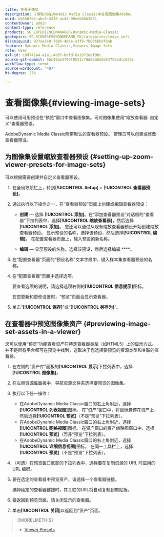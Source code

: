 ```yaml
---
title: 查看图像集
description: 了解如何在Dynamic Media Classic中查看图像集Adobe。
uuid: bb5b0fee-abc0-4236-ac43-09edb9bb3651
contentOwner: admin
content-type: reference
products: SG_EXPERIENCEMANAGER/Dynamic-Media-Classic
geptopics: SG_SCENESEVENONDEMAND_PK/categories/image_sets
discoiquuid: 027aa3e0-f085-48ae-aff9-7b805bbdf8ab
feature: Dynamic Media Classic,Viewers,Image Sets
role: User
exl-id: c8d742a4-a1a1-4b5f-bcfd-6a1972edf9bc
source-git-commit: 8bc49ae3704f0551c70d68a0ddd63725bdcc645c
workflow-type: tm+mt
source-wordcount: '497'
ht-degree: 27%

---
```


# 查看图像集{#viewing-image-sets}

可以使用可用预设在“预览”窗口中查看图像集。可对图像集使用“缩放查看器: 自定义”查看器预设。

AdobeDynamic Media Classic附带默认的查看器预设。 管理员可以创建或修改查看器预设。

## 为图像集设置缩放查看器预设 {#setting-up-zoom-viewer-presets-for-image-sets}

可以根据需要创建并自定义查看器预设。

1. 在全局导航栏上，转到&#x200B;**[!UICONTROL Setup]** > **[!UICONTROL 查看器预设]**。
1. 通过执行以下操作之一，在“查看器预设”页面上创建或编辑查看器预设：

   * **创建**  — 选择 **[!UICONTROL 添加]**。在“添加查看器预设”对话框的“查看器”下拉列表中，选择&#x200B;**[!UICONTROL 缩放查看器]**，然后选择&#x200B;**[!UICONTROL 添加]**。 您还可以通过从现有缩放查看器预设开始创建缩放查看器预设。 显示预设的名称，选择该预设，然后选择&#x200B;**[!UICONTROL 编辑]**。 在配置查看器页面上，输入预设的新名称。

   * **编辑**  — 显示预设的名称，选择该预设，然后选择编辑 ****。

1. 在“配置查看器”页面的“预设名称”文本字段中，键入样本集查看器预设的名称。
1. 在“配置查看器”页面中选择选项。

   要查看选项的说明，请选择选项右侧的&#x200B;**[!UICONTROL 信息提示]**&#x200B;图标。

   在您更新和更改设置时，“预览”页面会显示查看器。

1. 单击“**[!UICONTROL 保存]**”或“**[!UICONTROL 另存为]**”。

## 在查看器中预览图像集资产 {#previewing-image-set-assets-in-a-viewer}

您可以使用“预览”功能查看资产在特定查看器类型（如HTML5）上的显示方式。 并不是所有平台都可在预览中找到，这取决于您选择要预览的资源类型和关联的查看器。

1. 在左侧的“资产库”面板的&#x200B;**[!UICONTROL 显示]**&#x200B;下拉列表中，选择&#x200B;**[!UICONTROL 图像集]**。
1. 在左侧资源库面板中，导航资源文件夹选择要预览的图像集。
1. 执行以下任一操作：

   * 在AdobeDynamic Media Classic窗口的右上角附近，选择&#x200B;**[!UICONTROL 列表视图]**&#x200B;图标。 在“资产”窗口中，将鼠标悬停在资产上，然后选择&#x200B;**[!UICONTROL 预览]**（不是“预览”下拉列表）。
   * 在AdobeDynamic Media Classic窗口的右上角附近，选择&#x200B;**[!UICONTROL 网格视图]**&#x200B;图标。 在资产窗口的资产缩略图窗口中，选择&#x200B;**[!UICONTROL 预览]**（而非“预览”下拉列表）。
   * 在AdobeDynamic Media Classic窗口的右上角附近，选择&#x200B;**[!UICONTROL 详细信息视图]**&#x200B;图标。 在同一工具栏上，选择&#x200B;**[!UICONTROL 预览]**（不是“预览”下拉列表）。

1. （可选）在预览窗口底部的下拉列表中，选择要在复制资源的 URL 时应用的 URL 编码。
1. 要在选定的查看器中预览资产，请选择一个查看器链接。

   选择给定的查看器链接时，其关联的URL将自动复制到剪贴板。

1. 要返回到预览页面，请关闭显示的查看器。
1. 单击&#x200B;**[!UICONTROL 关闭]**&#x200B;以返回到“资产”页面。

>[!MORELIKETHIS]
>
>* [Viewer Presets](application-setup.md#viewer_presets)


